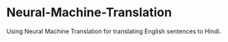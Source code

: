 # Neural-Machine-Translation
Using Neural Machine Translation for translating English sentences to Hindi.
